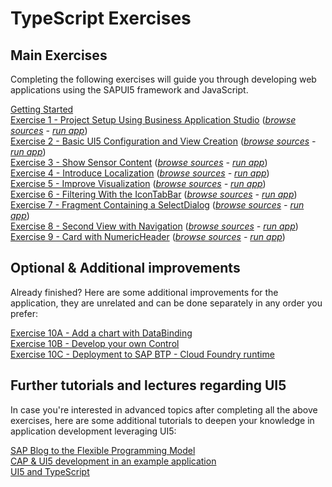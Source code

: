 # TypeScript Exercises

## Main Exercises

Completing the following exercises will guide you through developing web applications using the SAPUI5 framework and JavaScript.

[Getting Started](exercises/ex0/)<br>
[Exercise 1 - Project Setup Using Business Application Studio](exercises/ex1/) (*[browse sources](exercises/ex1/sensormanager/webapp) - [run app]()*)<br>
[Exercise 2 - Basic UI5 Configuration and  View Creation](exercises/ex2/) (*[browse sources](exercises/ex2/sensormanager/webapp) - [run app]()*)<br>
[Exercise 3 - Show Sensor Content](exercises/ex3/) (*[browse sources](exercises/ex3/sensormanager/webapp) - [run app]()*)<br>
[Exercise 4 - Introduce Localization](exercises/ex4/) (*[browse sources](exercises/ex4/sensormanager/webapp) - [run app]()*)<br>
[Exercise 5 - Improve Visualization](exercises/ex5/) (*[browse sources](exercises/ex5/sensormanager/webapp) - [run app]()*)<br>
[Exercise 6 - Filtering With the IconTabBar](exercises/ex6/) (*[browse sources](exercises/ex6/sensormanager/webapp) - [run app]()*)<br>
[Exercise 7 - Fragment Containing a SelectDialog](exercises/ex7/) (*[browse sources](exercises/ex7/sensormanager/webapp) - [run app]()*)<br>
[Exercise 8 - Second View with Navigation](exercises/ex8/) (*[browse sources](exercises/ex8/sensormanager/webapp) - [run app]()*)<br>
[Exercise 9 - Card with NumericHeader](exercises/ex9/) (*[browse sources](exercises/ex9/sensormanager/webapp) - [run app]()*)

## Optional & Additional improvements

Already finished? Here are some additional improvements for the application, they are unrelated and can be done separately in any order you prefer:<br>

[Exercise 10A  - Add a chart with DataBinding](exercises/ex10_A/)<br>
[Exercise 10B  - Develop your own Control](exercises/ex10_B/)<br>
[Exercise 10C  - Deployment to SAP BTP - Cloud Foundry runtime](exercises/ex10_C/)

## Further tutorials and lectures regarding UI5

In case you're interested in advanced topics after completing all the above exercises, here are some additional tutorials to deepen your knowledge in application development leveraging UI5:

[SAP Blog to the Flexible Programming Model](https://blogs.sap.com/2022/06/08/how-to-create-an-sap-fiori-app-using-sap-fiori-elements-sapui5-freestyle-or-a-mix-of-both-with-the-flexible-programming-model/)<br>
[CAP & UI5 development in an example application](https://github.com/SAP-samples/ui5-cap-event-app)<br>
[UI5 and TypeScript](https://github.com/SAP-samples/ui5-typescript-tutorial)<br>